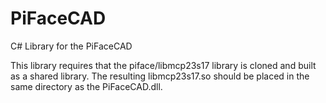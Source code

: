 # PiFaceCAD
C# Library for the PiFaceCAD

This library requires that the piface/libmcp23s17 library is cloned and built as a shared library. The resulting libmcp23s17.so should be placed in the same directory as the PiFaceCAD.dll.
